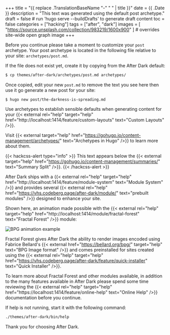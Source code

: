 +++
title = "{{ replace .TranslationBaseName "-" " " | title }}"
date = {{ .Date }}
description = "This text was generated using the default post archetype."
draft = false # run 'hugo serve --buildDrafts' to generate draft content
toc = false
categories = ["hacking"]
tags = ["after", "dark"]
images = [
  "https://source.unsplash.com/collection/983219/1600x900"
] # overrides site-wide open graph image
+++

Before you continue please take a moment to customize your `post` archetype. Your post archetype is located in the following file relative to your site: `archetypes/post.md`.

If the file does not exist yet, create it by copying from the After Dark default:

```sh
$ cp themes/after-dark/archetypes/post.md archetypes/
```

Once copied, edit your new `post.md` to remove the text you see here then use it go generate a new post for your site:

```
$ hugo new post/the-darkness-is-spreading.md
```

Use archetypes to establish sensible defaults when generating content for your {{< external rel="help" target="help" href="http://localhost:1414/feature/custom-layouts" text="Custom Layouts" />}}.

Visit {{< external target="help" href="https://gohugo.io/content-management/archetypes/" text="Archetypes in Hugo" />}} to learn more about them.

<!--more-->

{{< hackcss-alert type="info" >}}
This text appears below the {{< external target="help" href="https://gohugo.io/content-management/summaries/" text="Summary Split" />}}.
{{< /hackcss-alert >}}

After Dark ships with a {{< external rel="help" target="help" href="http://localhost:1414/feature/module-system" text="Module System" />}} and provides several {{< external rel="help" href="https://vhs.codeberg.page/after-dark/module/" text="prebuilt modules" />}} designed to enhance your site.

Shown here, an animation made possible with the {{< external rel="help" target="help" href="http://localhost:1414/module/fractal-forest" text="Fractal Forest" />}} module:

![BPG animation example](/bpg/cinemagraph-6.bpg)

Fractal Forest gives After Dark the ability to render images encoded using Fabrice Bellard's {{< external href="https://bellard.org/bpg/" target="help" text="BPG Image format" />}} and comes preinstalled for sites created using the {{< external rel="help" target="help" href="https://vhs.codeberg.page/after-dark/feature/quick-installer" text="Quick Installer" />}}.

To learn more about Fractal Forest and other modules available, in addition to the many features available in After Dark please spend some time reviewing the {{< external rel="help" target="help" href="https://localhost:1414/feature/online-help" text="Online Help" />}} documentation before you continue.

If help is not running, start it with the following command:

```sh
./themes/after-dark/bin/help
```

Thank you for choosing After Dark.
